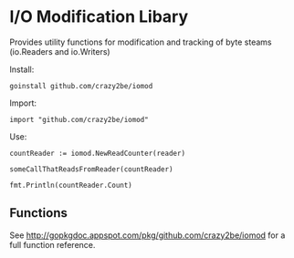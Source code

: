 I/O Modification Libary
=======================

Provides utility functions for modification and tracking of byte steams (io.Readers and io.Writers)

Install:

	goinstall github.com/crazy2be/iomod

Import:

	import "github.com/crazy2be/iomod"

Use:

	countReader := iomod.NewReadCounter(reader)

	someCallThatReadsFromReader(countReader)

	fmt.Println(countReader.Count)

Functions
---------

See http://gopkgdoc.appspot.com/pkg/github.com/crazy2be/iomod for a full function reference.